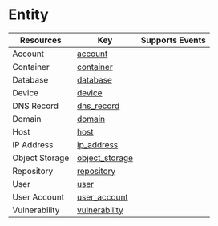 Entity
======


| **Resources**  | **Key**                               | **Supports Events** |
| -------------- | ------------------------------------- | ------------------- |
| Account        | [account](account.md)                 |                     |
| Container      | [container](container.md)             |                     |
| Database       | [database](database.md)               |                     |
| Device         | [device](device.md)                   |                     |
| DNS Record     | [dns\_record](dns\_record.md)         |                     |
| Domain         | [domain](domain.md)                   |                     |
| Host           | [host](host.md)                       |                     |
| IP Address     | [ip\_address](ip\_address.md)         |                     |
| Object Storage | [object\_storage](object\_storage.md) |                     |
| Repository     | [repository](repository.md)           |                     |
| User           | [user](user.md)                       |                     |
| User Account   | [user\_account](user\_account.md)     |                     |
| Vulnerability  | [vulnerability](vulnerability.md)     |                     |
